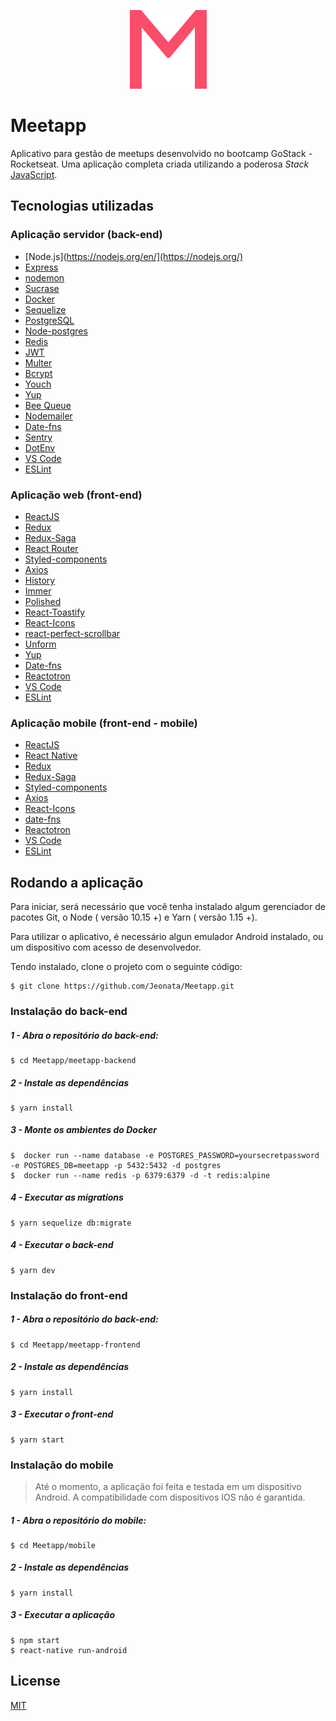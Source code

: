    
<p align="center">
  <img src="https://raw.githubusercontent.com/Jeonata/Meetapp/master/mobile/src/assets/logo@3x.png">
</p>

# Meetapp

Aplicativo para gestão de meetups desenvolvido no bootcamp GoStack - Rocketseat.
Uma aplicação completa criada utilizando a poderosa *Stack* [JavaScript](https://www.ecma-international.org/ecma-262/10.0/index.html).


## Tecnologias utilizadas

### Aplicação servidor (back-end)
-   [Node.js](https://nodejs.org/en/](https://nodejs.org/)
-   [Express](https://expressjs.com/)
-   [nodemon](https://nodemon.io/)
-   [Sucrase](https://github.com/alangpierce/sucrase)
-   [Docker](https://www.docker.com/docker-community)
-   [Sequelize](http://docs.sequelizejs.com/)
-   [PostgreSQL](https://www.postgresql.org/)
-   [Node-postgres](https://www.npmjs.com/package/pg)
-   [Redis](https://redis.io/)
-   [JWT](https://jwt.io/)
-   [Multer](https://github.com/expressjs/multer)
-   [Bcrypt](https://www.npmjs.com/package/bcrypt)
-   [Youch](https://www.npmjs.com/package/youch)
-   [Yup](https://www.npmjs.com/package/yup)
-   [Bee Queue](https://www.npmjs.com/package/bcrypt)
-   [Nodemailer](https://nodemailer.com/about/)
-   [Date-fns](https://date-fns.org/)
-   [Sentry](https://sentry.io/)
-   [DotEnv](https://www.npmjs.com/package/dotenv)
-   [VS Code](https://code.visualstudio.com/) 
-   [ESLint](https://marketplace.visualstudio.com/items?itemName=dbaeumer.vscode-eslint)

###  Aplicação web (front-end)
-   [ReactJS](https://reactjs.org/)
-   [Redux](https://redux.js.org/)
-   [Redux-Saga](https://redux-saga.js.org/)
-   [React Router](https://github.com/ReactTraining/react-router)
-   [Styled-components](https://www.styled-components.com/)
-   [Axios](https://github.com/axios/axios)
-   [History](https://www.npmjs.com/package/history)
-   [Immer](https://github.com/immerjs/immer)
-   [Polished](https://polished.js.org/)
-   [React-Toastify](https://fkhadra.github.io/react-toastify/)
-   [React-Icons](http://react-icons.github.io/react-icons/)
-   [react-perfect-scrollbar](https://github.com/OpusCapita/react-perfect-scrollbar)
-   [Unform](https://github.com/Rocketseat/unform)
-   [Yup](https://www.npmjs.com/package/yup)
-   [Date-fns](https://date-fns.org/)
-   [Reactotron](https://infinite.red/reactotron)
-   [VS Code](https://code.visualstudio.com/)
-   [ESLint](https://marketplace.visualstudio.com/items?itemName=dbaeumer.vscode-eslint)

### Aplicação mobile (front-end - mobile)
-   [ReactJS](https://reactjs.org/)
-   [React Native](https://facebook.github.io/react-native/)
-   [Redux](https://redux.js.org/)
-   [Redux-Saga](https://redux-saga.js.org/)
-   [Styled-components](https://www.styled-components.com/)
-   [Axios](https://github.com/axios/axios)
-   [React-Icons](http://react-icons.github.io/react-icons/)
-   [date-fns](https://date-fns.org/)
-   [Reactotron](https://infinite.red/reactotron)
-   [VS Code](https://code.visualstudio.com/)
-   [ESLint](https://marketplace.visualstudio.com/items?itemName=dbaeumer.vscode-eslint)

## Rodando a aplicação

 Para iniciar, será necessário que você tenha instalado algum gerenciador de pacotes Git, o Node ( versão 10.15 +) e Yarn  ( versão 1.15 +).

Para utilizar o aplicativo, é necessário algun emulador Android instalado, ou um dispositivo com acesso de desenvolvedor.
 
Tendo instalado, clone o projeto com o seguinte código:

    $ git clone https://github.com/Jeonata/Meetapp.git


### Instalação do back-end


##### 1 - Abra o repositório do back-end:

    $ cd Meetapp/meetapp-backend 
 
##### 2 - Instale as dependências

    $ yarn install
    
##### 3 - Monte os ambientes do Docker

    $  docker run --name database -e POSTGRES_PASSWORD=yoursecretpassword -e POSTGRES_DB=meetapp -p 5432:5432 -d postgres
    $  docker run --name redis -p 6379:6379 -d -t redis:alpine
    
##### 4 - Executar as migrations

    $ yarn sequelize db:migrate

##### 4 - Executar o back-end

    $ yarn dev
    

### Instalação do front-end


##### 1 - Abra o repositório do back-end:

    $ cd Meetapp/meetapp-frontend 
 
##### 2 - Instale as dependências

    $ yarn install

##### 3 - Executar o front-end

    $ yarn start


### Instalação do mobile


> Até o momento, a aplicação foi feita e testada em um dispositivo Android. A compatibilidade com dispositivos IOS não é garantida.


##### 1 - Abra o repositório do mobile:

    $ cd Meetapp/mobile 
 
##### 2 - Instale as dependências

    $ yarn install

##### 3 - Executar a aplicação

    $ npm start
    $ react-native run-android


## License
[MIT](https://github.com/Jeonata/Meetapp/blob/master/LICENSE)
